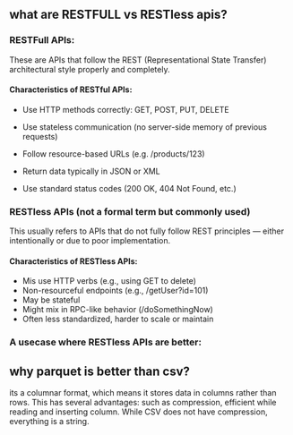 ## what are RESTFULL vs RESTless apis?

### RESTFull APIs:
These are APIs that follow the REST (Representational State Transfer) architectural style properly and completely.

#### Characteristics of RESTful APIs:
- Use HTTP methods correctly: GET, POST, PUT, DELETE

- Use stateless communication (no server-side memory of previous requests)

- Follow resource-based URLs (e.g. /products/123)

- Return data typically in JSON or XML

- Use standard status codes (200 OK, 404 Not Found, etc.)



### RESTless APIs (not a formal term but commonly used)
This usually refers to APIs that do not fully follow REST principles — either intentionally or due to poor implementation.

#### Characteristics of RESTless APIs:
- Mis use HTTP verbs (e.g., using GET to delete)
- Non-resourceful endpoints (e.g., /getUser?id=101)
- May be stateful
- Might mix in RPC-like behavior (/doSomethingNow)
- Often less standardized, harder to scale or maintain


### A usecase where RESTless APIs are better:



## why parquet is better than csv?
its a columnar format, which means it stores data in columns rather than rows. This has several advantages: such as compression, efficient while reading and inserting column.
While CSV does not have compression, everything is a string.
